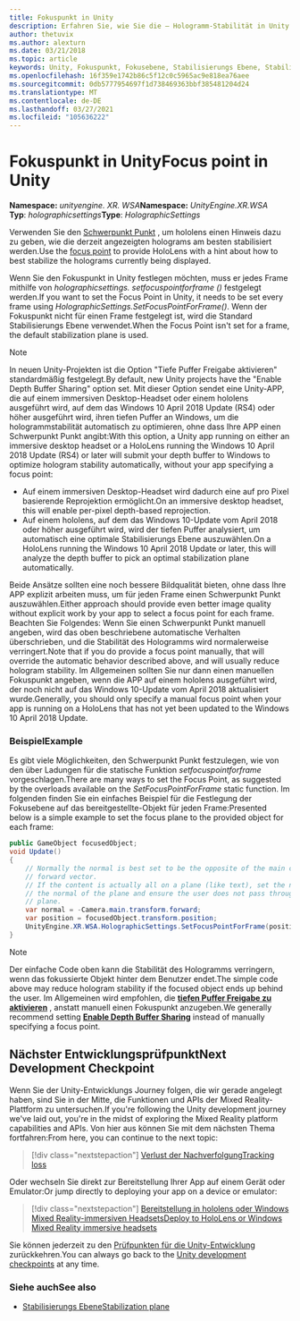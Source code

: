 ```yaml
---
title: Fokuspunkt in Unity
description: Erfahren Sie, wie Sie die – Hologramm-Stabilität in Unity manuell optimieren, indem Sie den Fokuspunkt für hololens und Windows Mixed Reality-immersive Headsets festlegen.
author: thetuvix
ms.author: alexturn
ms.date: 03/21/2018
ms.topic: article
keywords: Unity, Fokuspunkt, Fokusebene, Stabilisierungs Ebene, Stabilisierungs Punkt, neuprojektion, LSR, tiefen Puffer, Mixed Reality-Headset, Windows Mixed Reality-Headset, Virtual Reality-Headset
ms.openlocfilehash: 16f359e1742b86c5f12c0c5965ac9e818ea76aee
ms.sourcegitcommit: 0db5777954697f1d738469363bbf385481204d24
ms.translationtype: MT
ms.contentlocale: de-DE
ms.lasthandoff: 03/27/2021
ms.locfileid: "105636222"
---
```

# <a name="focus-point-in-unity"></a><span data-ttu-id="27b83-104">Fokuspunkt in Unity</span><span class="sxs-lookup"><span data-stu-id="27b83-104">Focus point in Unity</span></span>

<span data-ttu-id="27b83-105">**Namespace:** *unityengine. XR. WSA*</span><span class="sxs-lookup"><span data-stu-id="27b83-105">**Namespace:** *UnityEngine.XR.WSA*</span></span><br>
<span data-ttu-id="27b83-106">**Typ**: *holographicsettings*</span><span class="sxs-lookup"><span data-stu-id="27b83-106">**Type**: *HolographicSettings*</span></span>

<span data-ttu-id="27b83-107">Verwenden Sie den [Schwerpunkt Punkt](../platform-capabilities-and-apis/hologram-stability.md#reprojection) , um hololens einen Hinweis dazu zu geben, wie die derzeit angezeigten holograms am besten stabilisiert werden.</span><span class="sxs-lookup"><span data-stu-id="27b83-107">Use the [focus point](../platform-capabilities-and-apis/hologram-stability.md#reprojection) to provide HoloLens with a hint about how to best stabilize the holograms currently being displayed.</span></span>

<span data-ttu-id="27b83-108">Wenn Sie den Fokuspunkt in Unity festlegen möchten, muss er jedes Frame mithilfe von *holographicsettings. setfocuspointforframe ()* festgelegt werden.</span><span class="sxs-lookup"><span data-stu-id="27b83-108">If you want to set the Focus Point in Unity, it needs to be set every frame using *HolographicSettings.SetFocusPointForFrame()*.</span></span> <span data-ttu-id="27b83-109">Wenn der Fokuspunkt nicht für einen Frame festgelegt ist, wird die Standard Stabilisierungs Ebene verwendet.</span><span class="sxs-lookup"><span data-stu-id="27b83-109">When the Focus Point isn't set for a frame, the default stabilization plane is used.</span></span>

> [!NOTE]
> <span data-ttu-id="27b83-110">In neuen Unity-Projekten ist die Option "Tiefe Puffer Freigabe aktivieren" standardmäßig festgelegt.</span><span class="sxs-lookup"><span data-stu-id="27b83-110">By default, new Unity projects have the "Enable Depth Buffer Sharing" option set.</span></span>  <span data-ttu-id="27b83-111">Mit dieser Option sendet eine Unity-APP, die auf einem immersiven Desktop-Headset oder einem hololens ausgeführt wird, auf dem das Windows 10 April 2018 Update (RS4) oder höher ausgeführt wird, ihren tiefen Puffer an Windows, um die hologrammstabilität automatisch zu optimieren, ohne dass Ihre APP einen Schwerpunkt Punkt angibt:</span><span class="sxs-lookup"><span data-stu-id="27b83-111">With this option, a Unity app running on either an immersive desktop headset or a HoloLens running the Windows 10 April 2018 Update (RS4) or later will submit your depth buffer to Windows to optimize hologram stability automatically, without your app specifying a focus point:</span></span>
> * <span data-ttu-id="27b83-112">Auf einem immersiven Desktop-Headset wird dadurch eine auf pro Pixel basierende Reprojektion ermöglicht.</span><span class="sxs-lookup"><span data-stu-id="27b83-112">On an immersive desktop headset, this will enable per-pixel depth-based reprojection.</span></span>
> * <span data-ttu-id="27b83-113">Auf einem hololens, auf dem das Windows 10-Update vom April 2018 oder höher ausgeführt wird, wird der tiefen Puffer analysiert, um automatisch eine optimale Stabilisierungs Ebene auszuwählen.</span><span class="sxs-lookup"><span data-stu-id="27b83-113">On a HoloLens running the Windows 10 April 2018 Update or later, this will analyze the depth buffer to pick an optimal stabilization plane automatically.</span></span>
>
> <span data-ttu-id="27b83-114">Beide Ansätze sollten eine noch bessere Bildqualität bieten, ohne dass Ihre APP explizit arbeiten muss, um für jeden Frame einen Schwerpunkt Punkt auszuwählen.</span><span class="sxs-lookup"><span data-stu-id="27b83-114">Either approach should provide even better image quality without explicit work by your app to select a focus point for each frame.</span></span>  <span data-ttu-id="27b83-115">Beachten Sie Folgendes: Wenn Sie einen Schwerpunkt Punkt manuell angeben, wird das oben beschriebene automatische Verhalten überschrieben, und die Stabilität des Hologramms wird normalerweise verringert.</span><span class="sxs-lookup"><span data-stu-id="27b83-115">Note that if you do provide a focus point manually, that will override the automatic behavior described above, and will usually reduce hologram stability.</span></span>  <span data-ttu-id="27b83-116">Im Allgemeinen sollten Sie nur dann einen manuellen Fokuspunkt angeben, wenn die APP auf einem hololens ausgeführt wird, der noch nicht auf das Windows 10-Update vom April 2018 aktualisiert wurde.</span><span class="sxs-lookup"><span data-stu-id="27b83-116">Generally, you should only specify a manual focus point when your app is running on a HoloLens that has not yet been updated to the Windows 10 April 2018 Update.</span></span>

### <a name="example"></a><span data-ttu-id="27b83-117">Beispiel</span><span class="sxs-lookup"><span data-stu-id="27b83-117">Example</span></span>

<span data-ttu-id="27b83-118">Es gibt viele Möglichkeiten, den Schwerpunkt Punkt festzulegen, wie von den über Ladungen für die statische Funktion *setfocuspointforframe* vorgeschlagen.</span><span class="sxs-lookup"><span data-stu-id="27b83-118">There are many ways to set the Focus Point, as suggested by the overloads available on the *SetFocusPointForFrame* static function.</span></span> <span data-ttu-id="27b83-119">Im folgenden finden Sie ein einfaches Beispiel für die Festlegung der Fokusebene auf das bereitgestellte-Objekt für jeden Frame:</span><span class="sxs-lookup"><span data-stu-id="27b83-119">Presented below is a simple example to set the focus plane to the provided object for each frame:</span></span>

```cs
public GameObject focusedObject;
void Update()
{
    // Normally the normal is best set to be the opposite of the main camera's
    // forward vector.
    // If the content is actually all on a plane (like text), set the normal to
    // the normal of the plane and ensure the user does not pass through the
    // plane.
    var normal = -Camera.main.transform.forward;     
    var position = focusedObject.transform.position;
    UnityEngine.XR.WSA.HolographicSettings.SetFocusPointForFrame(position, normal);
}
```

> [!NOTE]
> <span data-ttu-id="27b83-120">Der einfache Code oben kann die Stabilität des Hologramms verringern, wenn das fokussierte Objekt hinter dem Benutzer endet.</span><span class="sxs-lookup"><span data-stu-id="27b83-120">The simple code above may reduce hologram stability if the focused object ends up behind the user.</span></span> <span data-ttu-id="27b83-121">Im Allgemeinen wird empfohlen, die **[tiefen Puffer Freigabe zu aktivieren](camera-in-unity.md#sharing-depth-buffers)** , anstatt manuell einen Fokuspunkt anzugeben.</span><span class="sxs-lookup"><span data-stu-id="27b83-121">We generally recommend setting **[Enable Depth Buffer Sharing](camera-in-unity.md#sharing-depth-buffers)** instead of manually specifying a focus point.</span></span>

## <a name="next-development-checkpoint"></a><span data-ttu-id="27b83-122">Nächster Entwicklungsprüfpunkt</span><span class="sxs-lookup"><span data-stu-id="27b83-122">Next Development Checkpoint</span></span>

<span data-ttu-id="27b83-123">Wenn Sie der Unity-Entwicklungs Journey folgen, die wir gerade angelegt haben, sind Sie in der Mitte, die Funktionen und APIs der Mixed Reality-Plattform zu untersuchen.</span><span class="sxs-lookup"><span data-stu-id="27b83-123">If you're following the Unity development journey we've laid out, you're in the midst of exploring the Mixed Reality platform capabilities and APIs.</span></span> <span data-ttu-id="27b83-124">Von hier aus können Sie mit dem nächsten Thema fortfahren:</span><span class="sxs-lookup"><span data-stu-id="27b83-124">From here, you can continue to the next topic:</span></span>

> [!div class="nextstepaction"]
> [<span data-ttu-id="27b83-125">Verlust der Nachverfolgung</span><span class="sxs-lookup"><span data-stu-id="27b83-125">Tracking loss</span></span>](tracking-loss-in-unity.md)

<span data-ttu-id="27b83-126">Oder wechseln Sie direkt zur Bereitstellung Ihrer App auf einem Gerät oder Emulator:</span><span class="sxs-lookup"><span data-stu-id="27b83-126">Or jump directly to deploying your app on a device or emulator:</span></span>

> [!div class="nextstepaction"]
> [<span data-ttu-id="27b83-127">Bereitstellung in hololens oder Windows Mixed Reality-immersiven Headsets</span><span class="sxs-lookup"><span data-stu-id="27b83-127">Deploy to HoloLens or Windows Mixed Reality immersive headsets</span></span>](../platform-capabilities-and-apis/using-visual-studio.md)

<span data-ttu-id="27b83-128">Sie können jederzeit zu den [Prüfpunkten für die Unity-Entwicklung](unity-development-overview.md#3-advanced-features) zurückkehren.</span><span class="sxs-lookup"><span data-stu-id="27b83-128">You can always go back to the [Unity development checkpoints](unity-development-overview.md#3-advanced-features) at any time.</span></span>

### <a name="see-also"></a><span data-ttu-id="27b83-129">Siehe auch</span><span class="sxs-lookup"><span data-stu-id="27b83-129">See also</span></span>

* [<span data-ttu-id="27b83-130">Stabilisierungs Ebene</span><span class="sxs-lookup"><span data-stu-id="27b83-130">Stabilization plane</span></span>](../platform-capabilities-and-apis/hologram-stability.md#reprojection)
